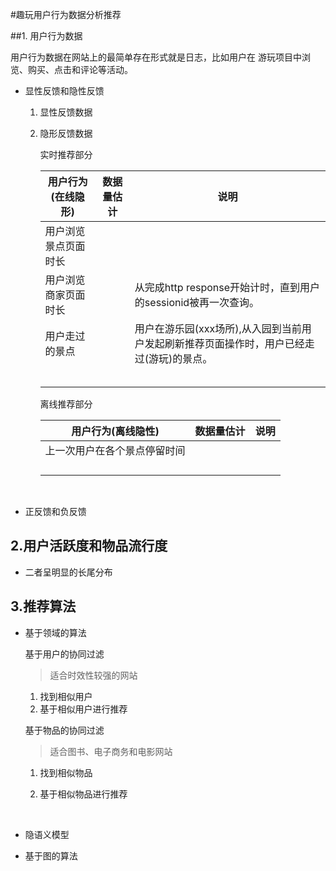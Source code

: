 #趣玩用户行为数据分析推荐

##1. 用户行为数据

用户行为数据在网站上的最简单存在形式就是日志，比如用户在 游玩项目中浏览、购买、点击和评论等活动。



- 显性反馈和隐性反馈

  1. 显性反馈数据

  2. 隐形反馈数据

     实时推荐部分

     | 用户行为(在线隐形) | 数据量估计 | 说明                                       |
     | ---------- | ----- | ---------------------------------------- |
     | 用户浏览景点页面时长 |       |                                          |
     | 用户浏览商家页面时长 |       | 从完成http response开始计时，直到用户的sessionid被再一次查询。 |
     | 用户走过的景点    |       | 用户在游乐园(xxx场所),从入园到当前用户发起刷新推荐页面操作时，用户已经走过(游玩)的景点。 |
     |            |       |                                          |
     |            |       |                                          |
     |            |       |                                          |
     |            |       |                                          |
     |            |       |                                          |

     离线推荐部分

     | 用户行为(离线隐性)     | 数据量估计 | 说明   |
     | -------------- | ----- | ---- |
     | 上一次用户在各个景点停留时间 |       |      |
     |                |       |      |
     |                |       |      |
     |                |       |      |
     |                |       |      |

     ​

- 正反馈和负反馈



## 2.用户活跃度和物品流行度

- 二者呈明显的长尾分布



## 3.推荐算法

- 基于领域的算法

  基于用户的协同过滤

  > 适合时效性较强的网站

  1. 找到相似用户
  2. 基于相似用户进行推荐

  基于物品的协同过滤

  > 适合图书、电子商务和电影网站

  1. 找到相似物品

  2. 基于相似物品进行推荐

     ​

- 隐语义模型

- 基于图的算法
